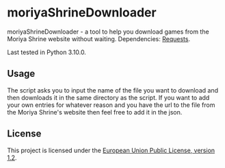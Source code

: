 # moriyaShrineDownloader
moriyaShrineDownloader - a tool to help you download games from the Moriya Shrine website without waiting.
Dependencies: [Requests](https://docs.python-requests.org/en/latest/).

Last tested in Python 3.10.0.
## Usage
The script asks you to input the name of the file you want to download and then downloads it in the same directory as the script. If you want to add your own entries for whatever reason and you have the url to the file from the Moriya Shrine's website then feel free to add it in the json.
## License 
This project is licensed under the [European Union Public License, version 1.2](https://joinup.ec.europa.eu/collection/eupl/eupl-text-eupl-12).
